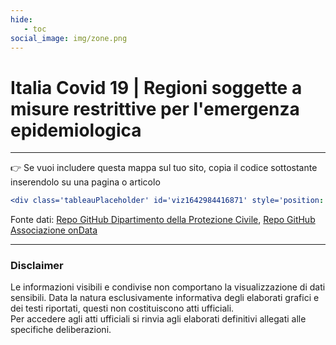 ```yaml
---
hide:
   - toc
social_image: img/zone.png  
---
```

# Italia Covid 19 | Regioni soggette a misure restrittive per l'emergenza epidemiologica


<body> 
<div class='tableauPlaceholder' id='viz1642984416871' style='position: relative'><object class='tableauViz'  style='display:none;'><param name='host_url' value='https%3A%2F%2Fpublic.tableau.com%2F' /> <param name='embed_code_version' value='3' /> <param name='site_root' value='' /><param name='name' value='Italia_Zone_colorate&#47;Italia_Redioni_covid19' /><param name='tabs' value='no' /><param name='toolbar' value='yes' /><param name='animate_transition' value='yes' /><param name='display_static_image' value='yes' /><param name='display_spinner' value='yes' /><param name='display_overlay' value='yes' /><param name='display_count' value='yes' /><param name='language' value='it-IT' /></object></div>                <script type='text/javascript'>                    var divElement = document.getElementById('viz1642984416871');                    var vizElement = divElement.getElementsByTagName('object')[0];                    if ( divElement.offsetWidth > 800 ) { vizElement.style.minWidth='950px';vizElement.style.maxWidth='1280px';vizElement.style.width='100%';vizElement.style.height='2027px';} else if ( divElement.offsetWidth > 500 ) { vizElement.style.minWidth='950px';vizElement.style.maxWidth='1280px';vizElement.style.width='100%';vizElement.style.height='2027px';} else { vizElement.style.width='100%';vizElement.style.height='2327px';}                     var scriptElement = document.createElement('script');                    scriptElement.src = 'https://public.tableau.com/javascripts/api/viz_v1.js';                    vizElement.parentNode.insertBefore(scriptElement, vizElement);                </script>
</body>

<hr>

👉 Se vuoi includere questa mappa sul tuo sito, copia il codice sottostante inserendolo su una pagina o articolo


``` yaml
<div class='tableauPlaceholder' id='viz1642984416871' style='position: relative'><object class='tableauViz'  style='display:none;'><param name='host_url' value='https%3A%2F%2Fpublic.tableau.com%2F' /> <param name='embed_code_version' value='3' /> <param name='site_root' value='' /><param name='name' value='Italia_Zone_colorate&#47;Italia_Redioni_covid19' /><param name='tabs' value='no' /><param name='toolbar' value='yes' /><param name='animate_transition' value='yes' /><param name='display_static_image' value='yes' /><param name='display_spinner' value='yes' /><param name='display_overlay' value='yes' /><param name='display_count' value='yes' /><param name='language' value='it-IT' /></object></div>                <script type='text/javascript'>                    var divElement = document.getElementById('viz1642984416871');                    var vizElement = divElement.getElementsByTagName('object')[0];                    if ( divElement.offsetWidth > 800 ) { vizElement.style.minWidth='950px';vizElement.style.maxWidth='1280px';vizElement.style.width='100%';vizElement.style.height='2027px';} else if ( divElement.offsetWidth > 500 ) { vizElement.style.minWidth='950px';vizElement.style.maxWidth='1280px';vizElement.style.width='100%';vizElement.style.height='2027px';} else { vizElement.style.width='100%';vizElement.style.height='2327px';}                     var scriptElement = document.createElement('script');                    scriptElement.src = 'https://public.tableau.com/javascripts/api/viz_v1.js';                    vizElement.parentNode.insertBefore(scriptElement, vizElement);                </script>
```

Fonte dati: <a href="https://github.com/pcm-dpc/COVID-19/tree/master/aree" target="_blank"> Repo GitHub Dipartimento della Protezione Civile</a>, <a href="https://github.com/ondata/covid19italia/tree/master/webservices/COVID-19Aree" target="_blank"> Repo GitHub Associazione onData</a>

<hr>

### Disclaimer
Le informazioni visibili e condivise non comportano la visualizzazione di dati sensibili. Data la natura esclusivamente informativa degli elaborati grafici e dei testi riportati, questi non costituiscono atti ufficiali. <br>Per accedere agli atti ufficiali si rinvia agli elaborati definitivi allegati alle specifiche deliberazioni.